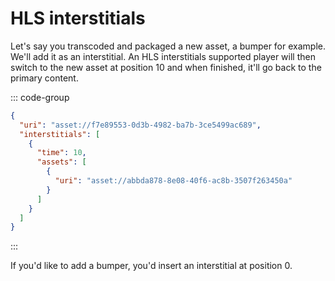 # HLS interstitials

Let's say you transcoded and packaged a new asset, a bumper for example. We'll add it as an interstitial. An HLS interstitials supported player will then switch to the new asset at position 10 and when finished, it'll go back to the primary content.

::: code-group

```json [Request]
{
  "uri": "asset://f7e89553-0d3b-4982-ba7b-3ce5499ac689",
  "interstitials": [
    {
      "time": 10,
      "assets": [
        {
          "uri": "asset://abbda878-8e08-40f6-ac8b-3507f263450a"
        }
      ]
    }
  ]
}
```

:::

If you'd like to add a bumper, you'd insert an interstitial at position 0.